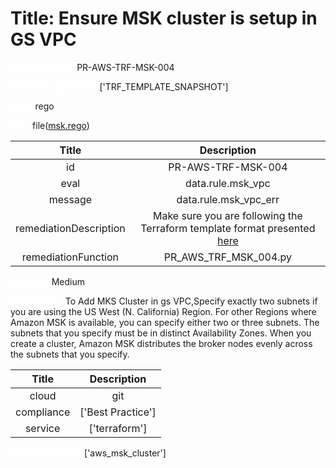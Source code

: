 



# Title: Ensure MSK cluster is setup in GS VPC


***<font color="white">Master Test Id:</font>*** PR-AWS-TRF-MSK-004

***<font color="white">Master Snapshot Id:</font>*** ['TRF_TEMPLATE_SNAPSHOT']

***<font color="white">type:</font>*** rego

***<font color="white">rule:</font>*** file([msk.rego])  
  
  
  
  

|Title|Description|
| :---: | :---: |
|id|PR-AWS-TRF-MSK-004|
|eval|data.rule.msk_vpc|
|message|data.rule.msk_vpc_err|
|remediationDescription|Make sure you are following the Terraform template format presented <a href='https://registry.terraform.io/providers/hashicorp/aws/latest/docs/resources/msk_cluster' target='_blank'>here</a>|
|remediationFunction|PR_AWS_TRF_MSK_004.py|


***<font color="white">Severity:</font>*** Medium

***<font color="white">Description:</font>*** To Add MKS Cluster in gs VPC,Specify exactly two subnets if you are using the US West (N. California) Region. For other Regions where Amazon MSK is available, you can specify either two or three subnets. The subnets that you specify must be in distinct Availability Zones. When you create a cluster, Amazon MSK distributes the broker nodes evenly across the subnets that you specify.  
  
  

|Title|Description|
| :---: | :---: |
|cloud|git|
|compliance|['Best Practice']|
|service|['terraform']|


***<font color="white">Resource Types:</font>*** ['aws_msk_cluster']


[msk.rego]: https://github.com/prancer-io/prancer-compliance-test/tree/master/aws/terraform/msk.rego
